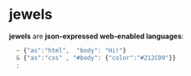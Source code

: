 # jewels

**jewels** are **json-expressed web-enabled languages**:

```javascript
  ~ {"as":"html",  "body": "Hi!"}
  & {"as":"css" , "#body": {"color":"#212CD9"}}
  ;
```
